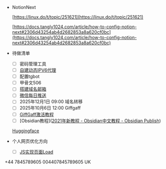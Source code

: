 - NotionNext
    
    [https://linux.do/t/topic/251621](https://linux.do/t/topic/251621)
    
    [https://docs.tangly1024.com/article/how-to-config-notion-next#2306d43254ab4d2682853a8a620cf0bc](https://docs.tangly1024.com/article/how-to-config-notion-next#2306d43254ab4d2682853a8a620cf0bc)
    
- 待做清单
    - [ ] 密码管理工具
    - [ ] [自建动态IPV6代理](https://linux.do/t/topic/367413)
    - [ ] 配置tgbot
    - [ ] 甲骨文506
    - [ ] [搭建域名邮箱](https://linux.do/t/topic/316819/)
    - [ ] [微信每日推送](https://linux.do/t/topic/431480)
    - [ ] 2025年12月1日 09:00 域名转移
    - [ ] 2025年10月6日 12:00 Giffgaff
    - [ ] [GiffGaff激活教程](https://sussurous.com/posts/giffgaff-guide/)
    - [ ] [Obsidian教程]([2021年新教程 - Obsidian中文教程 - Obsidian Publish](https://publish.obsidian.md/chinesehelp/01+2021%E6%96%B0%E6%95%99%E7%A8%8B/2021%E5%B9%B4%E6%96%B0%E6%95%99%E7%A8%8B))
    
    [Huggingface](https://linux.do/t/topic/487868)
    
- 个人网页优化方向
    - [ ] [JS实现页面Load](https://docs.pingcode.com/baike/2280608)

+44 7845789605
004407845789605 UK